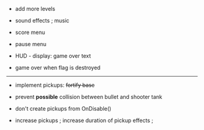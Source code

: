 
- add more levels

- sound effects ; music

- score menu

- pause menu

- HUD - display: game over text

- game over when flag is destroyed


***

- implement pickups: ~~fortify base~~

- prevent **possible** collision between bullet and shooter tank

- don't create pickups from OnDisable()

- increase pickups ; increase duration of pickup effects ;


